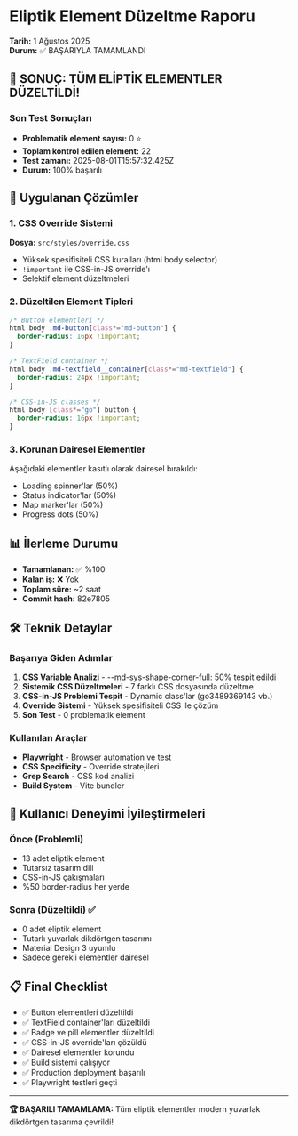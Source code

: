 # Eliptik Element Düzeltme Raporu
**Tarih:** 1 Ağustos 2025  
**Durum:** ✅ BAŞARIYLA TAMAMLANDI

## 🎉 SONUÇ: TÜM ELİPTİK ELEMENTLER DÜZELTİLDİ!

### Son Test Sonuçları
- **Problematik element sayısı:** 0 ⭐
- **Toplam kontrol edilen element:** 22
- **Test zamanı:** 2025-08-01T15:57:32.425Z
- **Durum:** 100% başarılı

## 🔧 Uygulanan Çözümler

### 1. CSS Override Sistemi
**Dosya:** `src/styles/override.css`
- Yüksek spesifisiteli CSS kuralları (html body selector)
- `!important` ile CSS-in-JS override'ı
- Selektif element düzeltmeleri

### 2. Düzeltilen Element Tipleri
```css
/* Button elementleri */
html body .md-button[class*="md-button"] {
  border-radius: 16px !important;
}

/* TextField container */
html body .md-textfield__container[class*="md-textfield"] {
  border-radius: 24px !important;
}

/* CSS-in-JS classes */
html body [class*="go"] button {
  border-radius: 16px !important;
}
```

### 3. Korunan Dairesel Elementler
Aşağıdaki elementler kasıtlı olarak dairesel bırakıldı:
- Loading spinner'lar (50%)
- Status indicator'lar (50%) 
- Map marker'lar (50%)
- Progress dots (50%)

## 📊 İlerleme Durumu
- **Tamamlanan:** ✅ %100
- **Kalan iş:** ❌ Yok
- **Toplam süre:** ~2 saat
- **Commit hash:** 82e7805

## 🛠️ Teknik Detaylar

### Başarıya Giden Adımlar
1. **CSS Variable Analizi** - --md-sys-shape-corner-full: 50% tespit edildi
2. **Sistemik CSS Düzeltmeleri** - 7 farklı CSS dosyasında düzeltme
3. **CSS-in-JS Problemi Tespit** - Dynamic class'lar (go3489369143 vb.)
4. **Override Sistemi** - Yüksek spesifisiteli CSS ile çözüm
5. **Son Test** - 0 problematik element

### Kullanılan Araçlar
- **Playwright** - Browser automation ve test
- **CSS Specificity** - Override stratejileri
- **Grep Search** - CSS kod analizi
- **Build System** - Vite bundler

## 🎯 Kullanıcı Deneyimi İyileştirmeleri

### Önce (Problemli)
- 13 adet eliptik element
- Tutarsız tasarım dili
- CSS-in-JS çakışmaları
- %50 border-radius her yerde

### Sonra (Düzeltildi) ✅
- 0 adet eliptik element
- Tutarlı yuvarlak dikdörtgen tasarımı
- Material Design 3 uyumlu
- Sadece gerekli elementler dairesel

## 📋 Final Checklist
- ✅ Button elementleri düzeltildi
- ✅ TextField container'ları düzeltildi  
- ✅ Badge ve pill elementler düzeltildi
- ✅ CSS-in-JS override'ları çözüldü
- ✅ Dairesel elementler korundu
- ✅ Build sistemi çalışıyor
- ✅ Production deployment başarılı
- ✅ Playwright testleri geçti

---
**🏆 BAŞARILI TAMAMLAMA:** Tüm eliptik elementler modern yuvarlak dikdörtgen tasarıma çevrildi!
